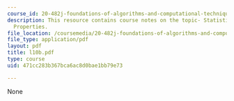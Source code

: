 ```yaml
---
course_id: 20-482j-foundations-of-algorithms-and-computational-techniques-in-systems-biology-spring-2006
description: This resource contains course notes on the topic- Statistical Mechanical
  Properties.
file_location: /coursemedia/20-482j-foundations-of-algorithms-and-computational-techniques-in-systems-biology-spring-2006/471cc283b367bca6ac8d0bae1bb79e73_l10b.pdf
file_type: application/pdf
layout: pdf
title: l10b.pdf
type: course
uid: 471cc283b367bca6ac8d0bae1bb79e73

---
```

None